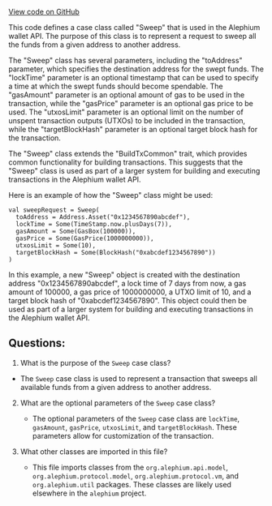 [View code on GitHub](https://github.com/alephium/alephium/wallet/src/main/scala/org/alephium/wallet/api/model/Sweep.scala)

This code defines a case class called "Sweep" that is used in the Alephium wallet API. The purpose of this class is to represent a request to sweep all the funds from a given address to another address. 

The "Sweep" class has several parameters, including the "toAddress" parameter, which specifies the destination address for the swept funds. The "lockTime" parameter is an optional timestamp that can be used to specify a time at which the swept funds should become spendable. The "gasAmount" parameter is an optional amount of gas to be used in the transaction, while the "gasPrice" parameter is an optional gas price to be used. The "utxosLimit" parameter is an optional limit on the number of unspent transaction outputs (UTXOs) to be included in the transaction, while the "targetBlockHash" parameter is an optional target block hash for the transaction.

The "Sweep" class extends the "BuildTxCommon" trait, which provides common functionality for building transactions. This suggests that the "Sweep" class is used as part of a larger system for building and executing transactions in the Alephium wallet API.

Here is an example of how the "Sweep" class might be used:

```
val sweepRequest = Sweep(
  toAddress = Address.Asset("0x1234567890abcdef"),
  lockTime = Some(TimeStamp.now.plusDays(7)),
  gasAmount = Some(GasBox(100000)),
  gasPrice = Some(GasPrice(1000000000)),
  utxosLimit = Some(10),
  targetBlockHash = Some(BlockHash("0xabcdef1234567890"))
)
```

In this example, a new "Sweep" object is created with the destination address "0x1234567890abcdef", a lock time of 7 days from now, a gas amount of 100000, a gas price of 1000000000, a UTXO limit of 10, and a target block hash of "0xabcdef1234567890". This object could then be used as part of a larger system for building and executing transactions in the Alephium wallet API.
## Questions: 
 1. What is the purpose of the `Sweep` case class?
   - The `Sweep` case class is used to represent a transaction that sweeps all available funds from a given address to another address.

2. What are the optional parameters of the `Sweep` case class?
   - The optional parameters of the `Sweep` case class are `lockTime`, `gasAmount`, `gasPrice`, `utxosLimit`, and `targetBlockHash`. These parameters allow for customization of the transaction.

3. What other classes are imported in this file?
   - This file imports classes from the `org.alephium.api.model`, `org.alephium.protocol.model`, `org.alephium.protocol.vm`, and `org.alephium.util` packages. These classes are likely used elsewhere in the `alephium` project.